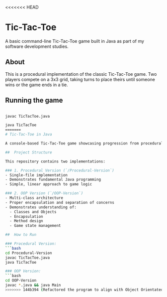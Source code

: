 <<<<<<< HEAD
# Tic-Tac-Toe
A basic command-line Tic-Tac-Toe game built in Java as part of my software development studies.

## About 
This is a procedural implementation of the classic Tic-Tac-Toe game. Two players compete on a 3x3 grid, taking turns to place theirs until someone wins or the game ends in a tie.


## Running the game
```bash

javac TicTacToe.java

java TicTacToe
=======
# Tic-Tac-Toe in Java

A console-based Tic-Tac-Toe game showcasing progression from procedural to object-oriented programming.

##  Project Structure

This repository contains two implementations:

### 1. Procedural Version (`/Procedural-Version`)
- Single-file implementation
- Demonstrates fundamental Java programming
- Simple, linear approach to game logic

### 2. OOP Version (`/OOP-Version`)
- Multi-class architecture
- Proper encapsulation and separation of concerns
- Demonstrates understanding of:
  - Classes and Objects
  - Encapsulation
  - Method design
  - Game state management

##  How to Run

### Procedural Version:
```bash
cd Procedural-Version
javac TicTacToe.java
java TicTacToe

### OOP Version: 
```bash
cd OOP-Version
javac *.java && java Main
>>>>>>> 144b394 (Refactored the program to align with Object Orientated Programming practices to fortify my learning! Introduced two seperate folders for the Procedural version and the OOP version.)
